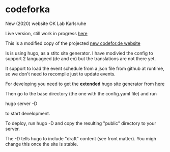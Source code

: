 # codeforka
New (2020) website OK Lab Karlsruhe

Live version, still work in progress [here](https://ok-lab-karlsruhe.de)


This is a modified copy of the projected [new codefor.de website](https://dev.codefor.de)

Is is using hugo, as a stitc site generator. I have modivied the config to support 2 languageed (de and en) but the translations are not there yet.

It support to load the event schedule from a json file from github at runtime, so we don't need to recompile just to update events.

For developing you need to get the **extended** hugo site generator from [here](https://github.com/gohugoio/hugo/releases/)

Then go to the base directory (the one with the config.yaml file) and run

hugo server -D

to start development.

To deploy, run hugo -D and copy the resulting "public" directory to your server.

The -D tells hugo to include "draft" content (see front matter). You migh change this once the site is stable.


